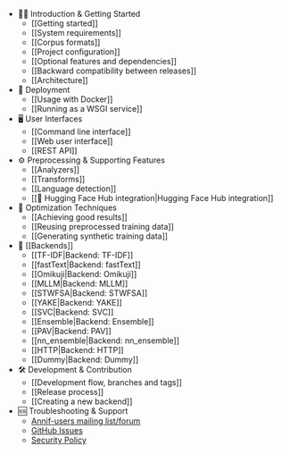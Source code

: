 * 🧑‍💻 Introduction & Getting Started
  * [[Getting started]]
  * [[System requirements]]
  * [[Corpus formats]]
  * [[Project configuration]]
  * [[Optional features and dependencies]]
  * [[Backward compatibility between releases]]
  * [[Architecture]]
* 🚀 Deployment
  * [[Usage with Docker]]
  * [[Running as a WSGI service]]
* 🖥️ User Interfaces
  * [[Command line interface]]
  * [[Web user interface]]
  * [[REST API]]
* ⚙️ Preprocessing & Supporting Features
  * [[Analyzers]]
  * [[Transforms]]
  * [[Language detection]]
  * [[🤗 Hugging Face Hub integration|Hugging Face Hub integration]]
* 🎯 Optimization Techniques
  * [[Achieving good results]]
  * [[Reusing preprocessed training data]]
  * [[Generating synthetic training data]]
* 🧩 [[Backends]]
  * [[TF-IDF|Backend: TF-IDF]]
  * [[fastText|Backend: fastText]]
  * [[Omikuji|Backend: Omikuji]]
  * [[MLLM|Backend: MLLM]]
  * [[STWFSA|Backend: STWFSA]]
  * [[YAKE|Backend: YAKE]]
  * [[SVC|Backend: SVC]]
  * [[Ensemble|Backend: Ensemble]]
  * [[PAV|Backend: PAV]]
  * [[nn_ensemble|Backend: nn_ensemble]]
  * [[HTTP|Backend: HTTP]]
  * [[Dummy|Backend: Dummy]]
* 🛠️ Development & Contribution
  * [[Development flow, branches and tags]]
  * [[Release process]]
  * [[Creating a new backend]]
* 🆘 Troubleshooting & Support
  * [Annif-users mailing list/forum](https://groups.google.com/forum/#!forum/annif-users)
  * [GitHub Issues](https://github.com/NatLibFi/Annif/issues)
  * [Security Policy](https://github.com/NatLibFi/Annif/security/policy)
<!--- - [[Troubleshooting]]: Common issues and solutions--->
